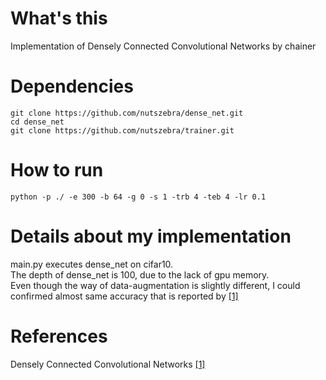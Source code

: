 # What's this
Implementation of Densely Connected Convolutional Networks by chainer  

# Dependencies

    git clone https://github.com/nutszebra/dense_net.git
    cd dense_net
    git clone https://github.com/nutszebra/trainer.git

# How to run
    python -p ./ -e 300 -b 64 -g 0 -s 1 -trb 4 -teb 4 -lr 0.1

# Details about my implementation
main.py executes dense_net on cifar10.  
The depth of dense_net is 100, due to the lack of gpu memory.  
Even though the way of data-augmentation is slightly different, I could confirmed almost same accuracy that is reported by [[1]][Paper]

# References
Densely Connected Convolutional Networks [[1]][Paper]

[paper]: https://arxiv.org/abs/1608.06993 "Paper"
